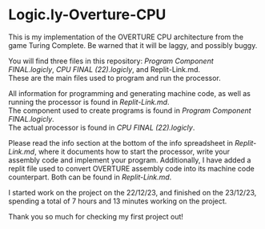 # Logic.ly-Overture-CPU

This is my implementation of the OVERTURE CPU architecture from the game Turing Complete.
Be warned that it will be laggy, and possibly buggy.

You will find three files in this repository: *Program Component FINAL.logicly*, *CPU FINAL (22).logicly*, and Replit-Link.md.  
These are the main files used to program and run the processor.

All information for programming and generating machine code, as well as running the processor is found in *Replit-Link.md*.  
The component used to create programs is found in *Program Component FINAL.logicly*.  
The actual processor is found in *CPU FINAL (22).logicly*.  

Please read the info section at the bottom of the info spreadsheet in *Replit-Link.md*, where it documents how to start the processor, write your assembly code and implement your program.
Additionally, I have added a replit file used to convert OVERTURE assembly code into its machine code counterpart.
Both can be found in *Replit-Link.md*.

I started work on the project on the 22/12/23, and finished on the 23/12/23, spending a total of 7 hours and 13 minutes working on the project.  

Thank you so much for checking my first project out!
